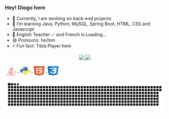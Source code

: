 ### Hey! Diogo here 

- 🔭 Currently, I am working on back-end projects
- 🌱 I’m learning Java, Python, MySQL, Spring Boot, HTML, CSS and Javascript
- 💬 English Teacher ✅ and French is Loading...
- 😄 Pronouns: he/him
- ⚡ Fun fact: Tibia Player here

<div align="center">
  <a href="https://github.com/crizostomo">
  <img height="145em" src="https://github-readme-stats.vercel.app/api?username=crizostomo&show_icons=true&theme=dark&include_all_commits=true&count_private=true"/>
  <img height="145em" src="https://github-readme-stats.vercel.app/api/top-langs/?username=crizostomo&layout=compact&langs_count=7&theme=dark"/>
</div>
  
<div style="display: inline_block"><br>
  <img align="center" alt="Rafa-Js" height="30" width="40" src="https://raw.githubusercontent.com/devicons/devicon/master/icons/java/java-plain.svg">
  <img align="center" alt="Rafa-Python" height="30" width="40" src="https://raw.githubusercontent.com/devicons/devicon/master/icons/python/python-original.svg">
  <img align="center" alt="Rafa-HTML" height="30" width="40" src="https://raw.githubusercontent.com/devicons/devicon/master/icons/html5/html5-original.svg">
  <img align="center" alt="Rafa-CSS" height="30" width="40" src="https://raw.githubusercontent.com/devicons/devicon/master/icons/css3/css3-original.svg">

  
![Snake animation](https://github.com/crizostomo/crizostomo/blob/output/github-contribution-grid-snake.svg)

 
